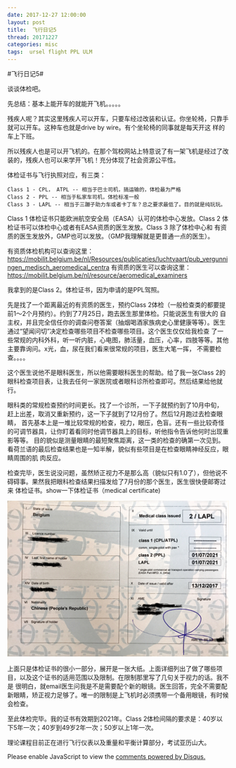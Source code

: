 ```yaml
---
date: 2017-12-27 12:00:00
layout: post
title: 	飞行日记5
thread: 20171227
categories: misc
tags:  ursel flight PPL ULM
---
```


#飞行日记5#  

谈谈体检吧。

先总结：基本上能开车的就能开飞机。。。。。

残疾人呢？其实这里残疾人可以开车，只要车经过改装和认证。你坐轮椅，只靠手就可以开车。这种车也就是drive by wire。有个坐轮椅的同事就是每天开这
样的车上下班。

所以残疾人也是可以开飞机的。在那个驾校网站上特意说了有一架飞机是经过了改装的，残疾人也可以来学开飞机！充分体现了社会资源公平性。

体检证书与飞行执照对应，有三类：

    Class 1 - CPL， ATPL -- 相当于巴士司机，搞运输的，体检最为严格
    Class 2 - PPL -- 相当于私家车司机，体检标准一般
    Class 3 - LAPL -- 相当于三蹦子助力车或者卡丁车？总之要求最低了。目的就是纯玩玩。

Class 1 体检证书只能欧洲航空安全局（EASA）认可的体检中心发放。Class 2 体检证书可以体检中心或者有EASA资质的医生发放。Class 3 除了体检中心和
有资质的医生发放外，GMP也可以发放。（GMP我理解就是更普通一点的医生）。

有资质体检机构可以查询这里：https://mobilit.belgium.be/nl/Resources/publicaties/luchtvaart/pub_vergunningen_medisch_aeromedical_centra 
 有资质的医生可以查询这里：https://mobilit.belgium.be/nl/resource/aeromedical_examiners

我拿到的是Class 2。体检证书，因为申请的是PPL驾照。

先是找了一个距离最近的有资质的医生，预约Class 2体检（一般检查类的都要提前1～2个月预约）。约到了7月25日，跑去医生那里体检。只能说医生有很大的
自主权，并且完全信任你的调查问卷答案（抽烟喝酒家族病史心里健康等等）。医生通过“望闻问切”决定检查哪些项目不检查哪些项目。这个医生仅仅给我检查
了一些常规的内科外科，听一听内脏，心电图，肺活量，血压，心率，四肢等等。其他主要靠询问。x光，血，尿在我们看来很常规的项目，医生大笔一挥，
不需要检查。。。。

这个医生说他不是眼科医生，所以他需要眼科医生的帮助。给了我一张Class 2的眼科检查项目表，让我去任何一家医院或者眼科诊所检查即可。然后结果给他就行。

眼科类的常规检查预约时间更长。找了一个诊所，一下子就预约到了10月中旬，赶上出差，取消又重新预约，这一下子就到了12月份了。然后12月跑过去检查眼睛，
首先基本上是一堆比较常规的检查，视力，眼压，色盲。还有一些比较奇怪的可调节器具，让你盯着看同时他调节器具上的目标，听他指令告诉他何时出现重影等等。
目的貌似是测量眼睛的最短聚焦距离，这一类的检查的确第一次见到。看荷兰语的最后检查结果也是一知半解，貌似有些项目是在检查眼睛神经反应，眼睛周围的肌
肉反应。

检查完毕，医生说没问题，虽然矫正视力不是那么高（貌似只有1.0了），但他说不碍碍事。果然我把眼科检查结果扫描发给了7月份的那个医生，医生很快便邮寄过来
体检证书。show一下体检证书（medical certificate)

![](../media/PPL-medical-1.jpg)

上面只是体检证书的很小一部分，展开是一张大纸。上面详细列出了做了哪些项目，以及这个证书的适用范围以及限制。在限制那里写了几句关于视力的话。我不是
很明白，就email医生问我是不是需要配个新的眼镜。医生回答，完全不需要配新眼睛，矫正视力足够了。唯一的限制是上飞机时必须携带一个备用眼镜，有时候
会检查。

至此体检完毕。我的证书有效期到2021年。Class 2体检间隔的要求是：40岁以下5年一次；40岁到49岁2年一次；50岁以上1年一次。

理论课程目前正在进行飞行仪表以及重量和平衡计算部分，考试亚历山大。

<div id="disqus_thread"></div>
<script type="text/javascript">
    /* * * CONFIGURATION VARIABLES: EDIT BEFORE PASTING INTO YOUR WEBPAGE * * */
    var disqus_shortname = 'jiaoxianjun'; // required: replace example with your forum shortname

    /* * * DON'T EDIT BELOW THIS LINE * * */
    (function() {
        var dsq = document.createElement('script'); dsq.type = 'text/javascript'; dsq.async = true;
        dsq.src = '//' + disqus_shortname + '.disqus.com/embed.js';
        (document.getElementsByTagName('head')[0] || document.getElementsByTagName('body')[0]).appendChild(dsq);
    })();
</script>
<noscript>Please enable JavaScript to view the <a href="http://disqus.com/?ref_noscript">comments powered by Disqus.</a></noscript>


<script>
  (function(i,s,o,g,r,a,m){i['GoogleAnalyticsObject']=r;i[r]=i[r]||function(){
  (i[r].q=i[r].q||[]).push(arguments)},i[r].l=1*new Date();a=s.createElement(o),
  m=s.getElementsByTagName(o)[0];a.async=1;a.src=g;m.parentNode.insertBefore(a,m)
  })(window,document,'script','//www.google-analytics.com/analytics.js','ga');

  ga('create', 'UA-56112029-1', 'auto');
  ga('send', 'pageview');

</script>
